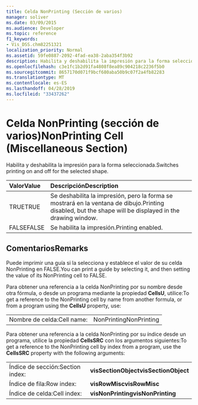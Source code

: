 ```yaml
---
title: Celda NonPrinting (Sección de varios)
manager: soliver
ms.date: 03/09/2015
ms.audience: Developer
ms.topic: reference
f1_keywords:
- Vis_DSS.chm82251321
localization_priority: Normal
ms.assetid: 59fe0887-2092-4fad-ea38-2aba354f3b92
description: Habilita y deshabilita la impresión para la forma seleccionada.
ms.openlocfilehash: c3e1fc1b2d91fa4808f8ea89c904218c2236f5b0
ms.sourcegitcommit: 8657170d071f9bcf680aba50b9c07f2a4fb82283
ms.translationtype: MT
ms.contentlocale: es-ES
ms.lasthandoff: 04/28/2019
ms.locfileid: "33437262"
---
```

# <a name="nonprinting-cell-miscellaneous-section"></a><span data-ttu-id="5c2f1-103">Celda NonPrinting (sección de varios)</span><span class="sxs-lookup"><span data-stu-id="5c2f1-103">NonPrinting Cell (Miscellaneous Section)</span></span>

<span data-ttu-id="5c2f1-104">Habilita y deshabilita la impresión para la forma seleccionada.</span><span class="sxs-lookup"><span data-stu-id="5c2f1-104">Switches printing on and off for the selected shape.</span></span>
  
|<span data-ttu-id="5c2f1-105">**Valor**</span><span class="sxs-lookup"><span data-stu-id="5c2f1-105">**Value**</span></span>|<span data-ttu-id="5c2f1-106">**Descripción**</span><span class="sxs-lookup"><span data-stu-id="5c2f1-106">**Description**</span></span>|
|:-----|:-----|
| <span data-ttu-id="5c2f1-107">TRUE</span><span class="sxs-lookup"><span data-stu-id="5c2f1-107">TRUE</span></span>  <br/> | <span data-ttu-id="5c2f1-108">Se deshabilita la impresión, pero la forma se mostrará en la ventana de dibujo.</span><span class="sxs-lookup"><span data-stu-id="5c2f1-108">Printing disabled, but the shape will be displayed in the drawing window.</span></span>  <br/> |
| <span data-ttu-id="5c2f1-109">FALSE</span><span class="sxs-lookup"><span data-stu-id="5c2f1-109">FALSE</span></span>  <br/> | <span data-ttu-id="5c2f1-110">Se habilita la impresión.</span><span class="sxs-lookup"><span data-stu-id="5c2f1-110">Printing enabled.</span></span>  <br/> |
   
## <a name="remarks"></a><span data-ttu-id="5c2f1-111">Comentarios</span><span class="sxs-lookup"><span data-stu-id="5c2f1-111">Remarks</span></span>

<span data-ttu-id="5c2f1-112">Puede imprimir una guía si la selecciona y establece el valor de su celda NonPrinting en FALSE.</span><span class="sxs-lookup"><span data-stu-id="5c2f1-112">You can print a guide by selecting it, and then setting the value of its NonPrinting cell to FALSE.</span></span>
  
<span data-ttu-id="5c2f1-113">Para obtener una referencia a la celda NonPrinting por su nombre desde otra fórmula, o desde un programa mediante la propiedad **CellsU**, utilice:</span><span class="sxs-lookup"><span data-stu-id="5c2f1-113">To get a reference to the NonPrinting cell by name from another formula, or from a program using the **CellsU** property, use:</span></span> 
  
|||
|:-----|:-----|
| <span data-ttu-id="5c2f1-114">Nombre de celda:</span><span class="sxs-lookup"><span data-stu-id="5c2f1-114">Cell name:</span></span>  <br/> | <span data-ttu-id="5c2f1-115">NonPrinting</span><span class="sxs-lookup"><span data-stu-id="5c2f1-115">NonPrinting</span></span>  <br/> |
   
<span data-ttu-id="5c2f1-116">Para obtener una referencia a la celda NonPrinting por su índice desde un programa, utilice la propiedad **CellsSRC** con los argumentos siguientes:</span><span class="sxs-lookup"><span data-stu-id="5c2f1-116">To get a reference to the NonPrinting cell by index from a program, use the **CellsSRC** property with the following arguments:</span></span> 
  
|||
|:-----|:-----|
| <span data-ttu-id="5c2f1-117">Índice de sección:</span><span class="sxs-lookup"><span data-stu-id="5c2f1-117">Section index:</span></span>  <br/> |<span data-ttu-id="5c2f1-118">**visSectionObject**</span><span class="sxs-lookup"><span data-stu-id="5c2f1-118">**visSectionObject**</span></span> <br/> |
| <span data-ttu-id="5c2f1-119">Índice de fila:</span><span class="sxs-lookup"><span data-stu-id="5c2f1-119">Row index:</span></span>  <br/> |<span data-ttu-id="5c2f1-120">**visRowMisc**</span><span class="sxs-lookup"><span data-stu-id="5c2f1-120">**visRowMisc**</span></span> <br/> |
| <span data-ttu-id="5c2f1-121">Índice de celda:</span><span class="sxs-lookup"><span data-stu-id="5c2f1-121">Cell index:</span></span>  <br/> |<span data-ttu-id="5c2f1-122">**visNonPrinting**</span><span class="sxs-lookup"><span data-stu-id="5c2f1-122">**visNonPrinting**</span></span> <br/> |
   


